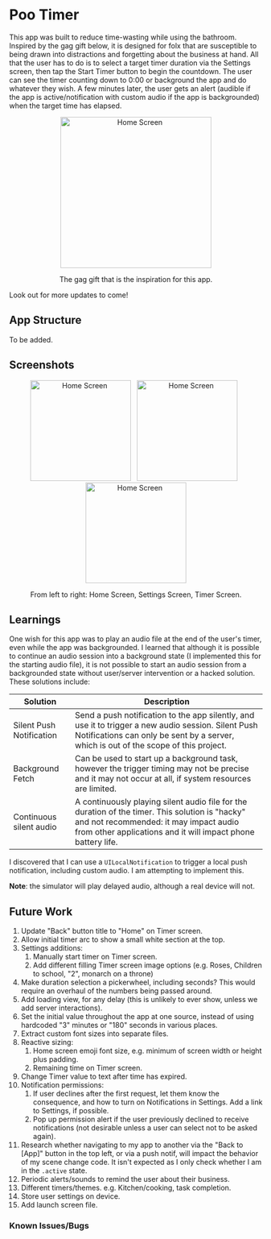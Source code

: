 # Poo Timer

This app was built to reduce time-wasting while using the bathroom. Inspired by the gag gift below, it is designed for folx that are susceptible to being drawn into distractions and forgetting about the business at hand. All that the user has to do is to select a target timer duration via the Settings screen, then tap the Start Timer button to begin the countdown. The user can see the timer counting down to 0:00 or background the app and do whatever they wish. A few minutes later, the user gets an alert (audible if the app is active/notification with custom audio if the app is backgrounded) when the target time has elapsed.

<p align="center">
  <img src="https://i.imgur.com/fOgitO9.jpeg" alt="Home Screen" width="300"/>
</p>
<p align="center">The gag gift that is the inspiration for this app.</p>

Look out for more updates to come!

## App Structure
To be added.

## Screenshots
<p align="center">
  <img src="https://i.imgur.com/3brmglz.png" alt="Home Screen" width="200"/>
  &nbsp
  <img src="https://i.imgur.com/auu9eYL.png" alt="Home Screen" width="200"/>
  &nbsp
  <img src="https://i.imgur.com/nzYVmd1.png" alt="Home Screen" width="200"/>
</p>
<p align="center">From left to right: Home Screen, Settings Screen, Timer Screen.</p>

## Learnings
One wish for this app was to play an audio file at the end of the user's timer, even while the app was backgrounded. I learned that although it is possible to continue an audio session into a background state (I implemented this for the starting audio file), it is not possible to start an audio session from a backgrounded state without user/server intervention or a hacked solution. These solutions include:

| Solution | Description |
| -------- | ----------- |
| Silent Push Notification | Send a push notification to the app silently, and use it to trigger a new audio session. Silent Push Notifications can only be sent by a server, which is out of the scope of this project. |
| Background Fetch         | Can be used to start up a background task, however the trigger timing may not be precise and it may not occur at all, if system resources are limited. |
| Continuous silent audio  | A continuously playing silent audio file for the duration of the timer. This solution is "hacky" and not recommended: it may impact audio from other applications and it will impact phone battery life. |

I discovered that I can use a `UILocalNotification` to trigger a local push notification, including custom audio. I am attempting to implement this.

**Note**: the simulator will play delayed audio, although a real device will not.

## Future Work
1. Update "Back" button title to "Home" on Timer screen.
1. Allow initial timer arc to show a small white section at the top.
1. Settings additions:
    1. Manually start timer on Timer screen.
    1. Add different filling Timer screen image options (e.g. Roses, Children to school, "2", monarch on a throne)
1. Make duration selection a pickerwheel, including seconds? This would require an overhaul of the numbers being passed around.
1. Add loading view, for any delay (this is unlikely to ever show, unless we add server interactions).
1. Set the initial value throughout the app at one source, instead of using hardcoded "3" minutes or "180" seconds in various places.
1. Extract custom font sizes into separate files.
1. Reactive sizing:
    1. Home screen emoji font size, e.g. minimum of screen width or height plus padding.
    1. Remaining time on Timer screen.
1. Change Timer value to text after time has expired.
1. Notification permissions:
    1. If user declines after the first request, let them know the consequence, and how to turn on Notifications in Settings. Add a link to Settings, if possible.
    1. Pop up permission alert if the user previously declined to receive notifications (not desirable unless a user can select not to be asked again).
1. Research whether navigating to my app to another via the "Back to [App]" button in the top left, or via a push notif, will impact the behavior of my scene change code. It isn't expected as I only check whether I am in the `.active` state.
1. Periodic alerts/sounds to remind the user about their business.
1. Different timers/themes. e.g. Kitchen/cooking, task completion.
1. Store user settings on device.
1. Add launch screen file.

### Known Issues/Bugs

